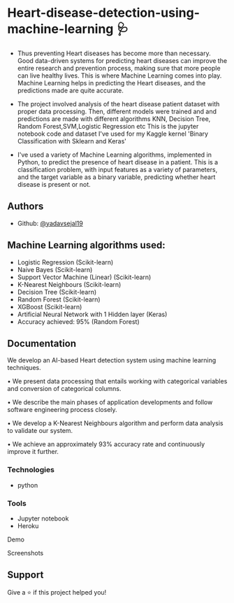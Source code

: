 
# Heart-disease-detection-using-machine-learning 🩺


- Thus preventing Heart diseases has become more than necessary. Good data-driven systems for predicting heart diseases can improve the entire research and prevention process, making sure that more people can live healthy lives. This is where Machine Learning comes into play. Machine Learning helps in predicting the Heart diseases, and the predictions made are quite accurate.

- The project involved analysis of the heart disease patient dataset with proper data processing. Then, different models were trained and and predictions are made with different algorithms KNN, Decision Tree, Random Forest,SVM,Logistic Regression etc This is the jupyter notebook code and dataset I've used for my Kaggle kernel 'Binary Classification with Sklearn and Keras'

- I've used a variety of Machine Learning algorithms, implemented in Python, to predict the presence of heart disease in a patient. This is a classification problem, with input features as a variety of parameters, and the target variable as a binary variable, predicting whether heart disease is present or not.

## Authors

- Github: [@yadavsejal19](https://github.com/yadavsejal19)

## Machine Learning algorithms used:

- Logistic Regression (Scikit-learn)
- Naive Bayes (Scikit-learn)
- Support Vector Machine (Linear) (Scikit-learn)
- K-Nearest Neighbours (Scikit-learn)
- Decision Tree (Scikit-learn)
- Random Forest (Scikit-learn)
- XGBoost (Scikit-learn)
- Artificial Neural Network with 1 Hidden layer (Keras)
- Accuracy achieved: 95% (Random Forest)
## Documentation

We develop an AI-based Heart detection system using machine learning techniques.

•
We present data processing that entails working with categorical variables and conversion of categorical columns.

•
We describe the main phases of application developments and follow software engineering process closely.

•
We develop a K-Nearest Neighbours algorithm and perform data analysis to validate our system.

•
We achieve an approximately 93% accuracy rate and continuously improve it further.

### Technologies

- python

### Tools 
- Jupyter notebook
- Heroku


 Demo
 
 Screenshots


## Support

Give a ⭐️ if this project helped you!
